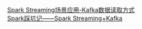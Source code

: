 [Spark Streaming场景应用-Kafka数据读取方式](https://my.oschina.net/u/1250040/blog/908571)  
[Spark踩坑记——Spark Streaming+Kafka](http://www.cnblogs.com/xlturing/p/6246538.html)
